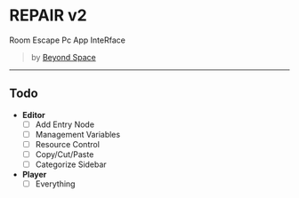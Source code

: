 # REPAIR v2

Room Escape Pc App InteRface

> by [Beyond Space](https://beyond-space.kr)

---

## Todo

- **Editor**
    - [ ] Add Entry Node
    - [ ] Management Variables
    - [ ] Resource Control
    - [ ] Copy/Cut/Paste
    - [ ] Categorize Sidebar
- **Player**
    - [ ] Everything
